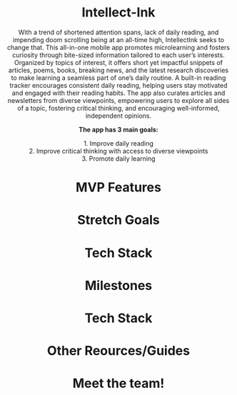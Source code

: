  <h1 align="center">Intellect-Ink</h1>

<p align="center"> With a trend of shortened attention spans, lack of daily reading, and impending doom scrolling being at an all-time high, IntellectInk seeks to change that. This all-in-one mobile app promotes microlearning and fosters curiosity through bite-sized information tailored to each user’s interests. Organized by topics of interest, it offers short yet impactful snippets of articles, poems, books, breaking news, and the latest research discoveries to make learning a seamless part of one’s daily routine. A built-in reading tracker encourages consistent daily reading, helping users stay motivated and engaged with their reading habits. The app also curates articles and newsletters from diverse viewpoints, empowering users to explore all sides of a topic, fostering critical thinking, and encouraging well-informed, independent opinions.</p>


<p align="center"><b>The app has 3 main goals:</b></p>

<div align="center">
    1. Improve daily reading <br>
    2. Improve critical thinking with access to diverse viewpoints <br>
    3. Promote daily learning
</div>

<h1 align="center">MVP Features</h1>

<h1 align="center">Stretch Goals</h1>

<h1 align="center">Tech Stack</h1>

<h1 align="center">Milestones</h1>

<h1 align="center">Tech Stack</h1>

<h1 align="center">Other Reources/Guides</h1>

<h1 align="center">Meet the team!</h1>
